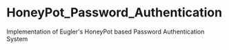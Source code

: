 # HoneyPot_Password_Authentication
Implementation of Eugler's HoneyPot based Password Authentication System
